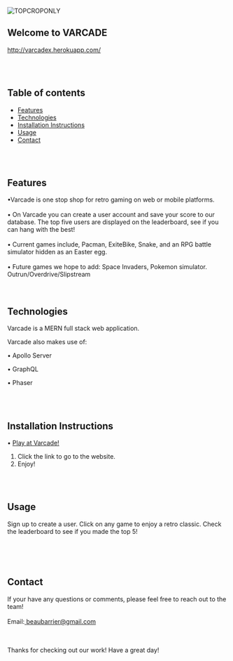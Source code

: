 
![TOPCROPONLY](https://user-images.githubusercontent.com/79023746/133541344-ad9c7af1-4bb4-4aa6-bdfd-8bf7e7262023.png)


## Welcome to VARCADE

http://varcadex.herokuapp.com/


<br><br>

Table of contents
-----------------

- [Features](#features)
- [Technologies](#technologies)
- [Installation Instructions](#installation-instructions)
- [Usage](#usage)
- [Contact](#contact)

<br><br>

Features
-------------

•Varcade is one stop shop for retro gaming on web or mobile platforms.
<br><br>
•	On Varcade you can create a user account and save your score to our database. The top five users are displayed on the leaderboard, see if you can hang with the best!
<br><br>
•	Current games include, Pacman, ExiteBike, Snake, and an RPG battle simulator hidden as an Easter egg.
<br>	<br>
•	Future games we hope to add: Space Invaders, Pokemon simulator. Outrun/Overdrive/Slipstream
<br><br><br>

Technologies
----------------

Varcade is a MERN full stack web application.

Varcade also makes use of:

• Apollo Server

• GraphQL

• Phaser


<br><br>

Installation Instructions
-------------------------
• <a href="https://varcadex.herokuapp.com/">Play at Varcade! </a>
<br>
1. Click the link to go to the website.
2. Enjoy!


 

<br><br>

Usage
-----
 Sign up to create a user. Click on any game to enjoy a retro classic. Check the leaderboard to see if you made the top 5!

<br><br><br>

Contact
-------
If your have any questions or comments, please feel free to reach out to the team!
<br><br>
Email:<a href="mailto:beaubarrier@gmail.com"> beaubarrier@gmail.com</a> 
<br><br><br>

Thanks for checking out our work! Have a great day! 

